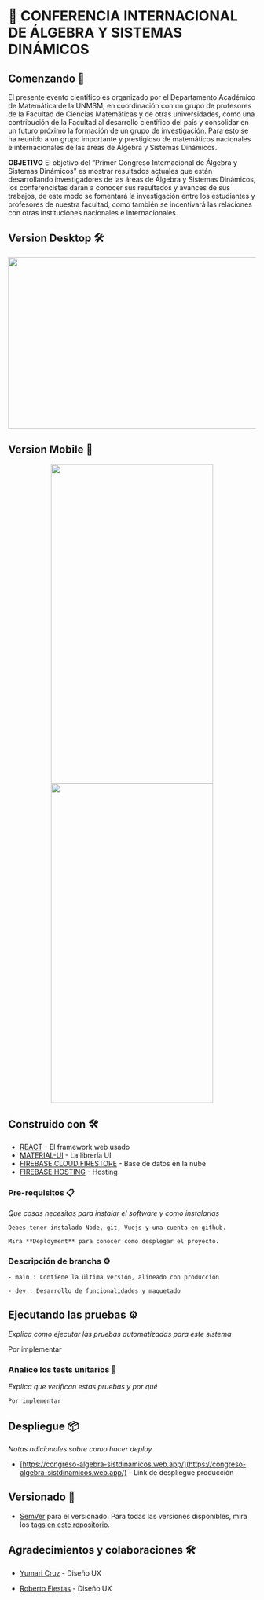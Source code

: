 # :iphone: CONFERENCIA INTERNACIONAL DE ÁLGEBRA Y SISTEMAS DINÁMICOS
## Comenzando 🚀

El presente evento científico es organizado por el Departamento Académico de Matemática de la UNMSM, en coordinación con un grupo de profesores de la Facultad de Ciencias Matemáticas y de otras universidades, como una contribución de la Facultad al desarrollo científico del país y consolidar en un futuro próximo la formación de un grupo de investigación. Para esto se ha reunido a un grupo importante y prestigioso de matemáticos nacionales e internacionales de las áreas de Álgebra y Sistemas Dinámicos.

**OBJETIVO**
El objetivo del “Primer Congreso Internacional de Álgebra y Sistemas Dinámicos” es mostrar resultados actuales que están desarrollando investigadores de las áreas de Álgebra y Sistemas Dinámicos, los conferencistas darán a conocer sus resultados y avances de sus trabajos, de este modo se fomentará la investigación entre los estudiantes y profesores de nuestra facultad, como también se incentivará las relaciones con otras instituciones nacionales e internacionales.

## Version Desktop 🛠️
<p align="center">
  <img src="https://github.com/yud-cumba/Congreso-Internacional-Algebra/blob/main/src/assets/README1.png" width="700" height="350">
</p>

## Version Mobile :iphone:
<p align="center" display="flex" >
  <img src="https://github.com/yud-cumba/Congreso-Internacional-Algebra/blob/main/src/assets/README2.png" width="330" height="650">
  <img src="https://github.com/yud-cumba/Congreso-Internacional-Algebra/blob/main/src/assets/README3.png" width="330" height="650">
</p>

## Construido con 🛠️

* [REACT](https://es.reactjs.org/) - El framework web usado
* [MATERIAL-UI](https://material-ui.com/) - La librería UI
* [FIREBASE CLOUD FIRESTORE](https://firebase.google.com/docs/database) - Base de datos en la nube
* [FIREBASE HOSTING](https://firebase.google.com/docs/) - Hosting

### Pre-requisitos 📋

_Que cosas necesitas para instalar el software y como instalarlas_

```
Debes tener instalado Node, git, Vuejs y una cuenta en github.
```
```
Mira **Deployment** para conocer como desplegar el proyecto.
```

### Descripción de branchs ⚙️
```
- main : Contiene la última versión, alineado con producción
```

```
- dev : Desarrollo de funcionalidades y maquetado

```
## Ejecutando las pruebas ⚙️

_Explica como ejecutar las pruebas automatizadas para este sistema_

Por implementar

### Analice los tests unitarios 🔩

_Explica que verifican estas pruebas y por qué_

```
Por implementar
```

## Despliegue 📦

_Notas adicionales sobre como hacer deploy_

* [https://congreso-algebra-sistdinamicos.web.app/](https://congreso-algebra-sistdinamicos.web.app/) - Link de despliegue producción
## Versionado 📌


* [SemVer](http://semver.org/) para el versionado. Para todas las versiones disponibles, mira los [tags en este repositorio](https://github.com/yud-cumba/PMO-compratudepa/tags).

## Agradecimientos y colaboraciones 🛠️

* [Yumari Cruz]() - Diseño UX

* [Roberto Fiestas]() - Diseño UX

